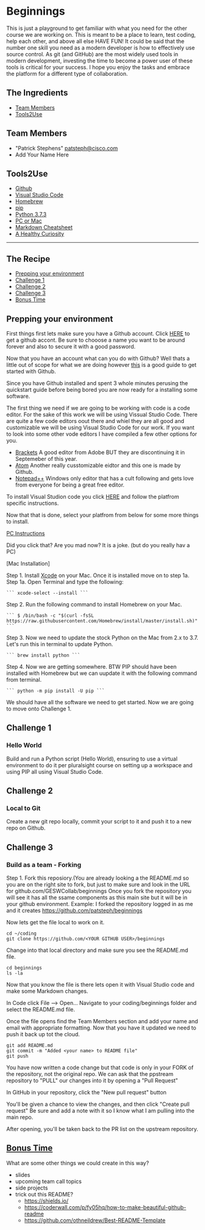 # Beginnings
This is just a playground to get familiar with what you need for the other course we are working on. This is meant to be a place to learn, test coding, help each other, and above all else HAVE FUN! It could be said that the number one skill you need as a modern developer is how to effectively use source control.  As git (and GitHub) are the most widely used tools in modern development, investing the time to become a power user of these tools is critical for your success. I hope you enjoy the tasks and embrace the platform for a different type of collaboration. 

## The Ingredients
* [Team Members](#team-members)
* [Tools2Use](#Tools2Use)

## <a name="team-members"></a>Team Members
* "Patrick Stephens" <patsteph@cisco.com>
* Add Your Name Here

## <a name="Tools2Use"></a>Tools2Use
* [Github](https://www.github.com)
* [Visual Studio Code](https://code.visualstudio.com/)
* [Homebrew](https://brew.sh)
* [pip](https://pip.pypa.io/en/stable/)
* [Python 3.7.3](https://www.python.org/downloads/release/python-373/)
* [PC or Mac](https://youtu.be/qfv6Ah_MVJU)
* [Markdown Cheatsheet](https://guides.github.com/pdfs/markdown-cheatsheet-online.pdf)
* [A Healthy Curiosity](https://www.entrepreneur.com/article/345981)
__________________________________________________________________________________________

## The Recipe
* [Prepping your environment](#prepping-your-environment)
* [Challenge 1](#Challenge-1)
* [Challenge 2](#Challenge-2)
* [Challenge 3](#Challenge-3)
* [Bonus Time](#Bonus-Time)

## <a name="prepping-your-environment"><a/>Prepping your environment
  First things first lets make sure you have a Github account. Click [HERE](https://github.com/join) to get a github accont. Be sure to chooose a name you want to be around forever and also to secure it with a good password.
  
  Now that you have an account what can you do with Github? Well thats a little out of scope for what we are doing however [this](https://docs.github.com/en/github/getting-started-with-github/quickstart) is a good guide to get started with Github. 
  
  Since you have Github installed and spent 3 whole minutes perusing the quickstart guide before being bored you are now ready for a installing some software. 
  
  The first thing we need if we are going to be working with code is a code editor. For the sake of this work we will be using Vissual Studio Code. There are quite a few code editors oout there and whiel they are all good and customizable we will be using Visual Studio Code for our work. If you want to look into some other vode editors I have compiled a few other options for you.
  * [Brackets](http://brackets.io/) A good editor from Adobe BUT they are discontinuing it in Septemeber of this year.
  * [Atom](https://atom.io/) Another really cusstomizable eidtor and this one is made by Github.
  * [Notepad++](https://notepad-plus-plus.org/) Windows only editor that has a cult following and gets love from everyone for being a great free editor.
  
  To install Visual Studion code you click [HERE](https://code.visualstudio.com/docs/setup/setup-overview) and follow the platfrom specific instructions. 
  
  Now that that is done, select your platfrom from below for some more things to install. 
  
  [PC Instructions](https://www.apple.com/shop/buy-mac/macbook-pro)
  
  Did you click that? Are you mad now? It is a joke. (but do you really hav a PC)
  
  [Mac Installation]
  
  Step 1. Install [Xcode](http://itunes.apple.com/us/app/xcode/id497799835?ls=1&mt=12) on your Mac. Once it is installed move on to step 1a.
     Step 1a. Open Terminal and type the following: 
    
    ``` xcode-select --install ```
       
  Step 2. Run the following command to install Homebrew on your Mac.  
  
    ``` $ /bin/bash -c "$(curl -fsSL https://raw.githubusercontent.com/Homebrew/install/master/install.sh)" ```
     
  Step 3. Now we need to update the stock Python on the Mac from 2.x to 3.7. Let's run this in terminal to update Python.
  
    ``` brew install python ```
    
  Step 4. Now we are getting somewhere. BTW PIP should have been installed with Homebrew but we can uupdate it with the following command from terminal.
  
    ``` python -m pip install -U pip ```
  
  We should have all the software we need to get started. Now we are going to move onto Challenge 1. 
  
  ## <a name="Challenge-1"><a/>Challenge 1
  
  ### Hello World
  Build and run a Python script (Hello World), ensuring to use a virtual environment to do it per pluralsight course on setting up a workspace and using PIP all using Visual Studio Code.
  
  ## <a name="Challenge-2"><a/>Challenge 2
  
  ### Local to Git
  Create a new git repo locally, commit your script to it and push it to a new repo on Github.
  
  ## <a name="Challenge-3"><a/>Challenge 3
  
  ### Build as a team - Forking
  Step 1. Fork this reposiory.(You are already looking a the README.md so you are on the right site to fork, but just to make sure and look in the URL for github.com/GESWCollab/beginnings
  Once you fork the repository you will see it has all the ssame components as this main site but it will be in your github environment. 
      Example: I forked the repository logged in as me and it creates https://github.com/patsteph/beginnings 
  
  Now lets get the file local to work on it. 
  
```
cd ~/coding
git clone https://github.com/<YOUR GITHUB USER>/beginnings
```

Change into that local directory and make sure you see the README.md file.

```
cd beginnings
ls -la
```

Now that you know the file is there lets open it with Visual Studio code and make some Markdown changes. 

In Code click File --> Open... Navigate to your coding/beginnings folder and select the README.md file. 

Once the file opens find the Team Members section and add your name and email with appropriate formatting. Now that you have it updated we need to push it back up tot the cloud.

```
git add README.md
git commit -m "Added <your name> to README file"
git push
```

You have now written a code change but that code is only in your FORK of the repository, not the original repo.  We can ask that the ppstream repository to "PULL" our changes into it by opening a "Pull Request"

In GitHub in your repository, click the "New pull request" button

You'll be given a chance to view the changes, and then click "Create pull request" Be sure and add a note with it so I know what I am pulling into the main repo. 

After opening, you'll be taken back to the PR list on the upstream repository. 

## [Bonus Time](#Bonus-Time)
What are some other things we could create in this way?

* slides
* upcoming team call topics
* side projects
* trick out this README?
   * https://shields.io/
   * https://coderwall.com/p/fy05hq/how-to-make-beautiful-github-readme
   * https://github.com/othneildrew/Best-README-Template


  
  
  
  
  
 
  
  





